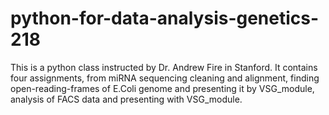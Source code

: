 # python-for-data-analysis-genetics-218
This is a python class instructed by Dr. Andrew Fire in Stanford. It contains four assignments, from miRNA sequencing cleaning 
and alignment, finding open-reading-frames of E.Coli genome and presenting it by VSG_module, analysis of FACS data and presenting
with VSG_module.
